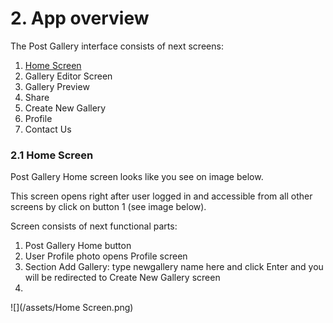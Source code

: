# 2. App overview

The Post Gallery interface consists of next screens: 

1. [Home Screen](/21-home-screen.md)
2. Gallery Editor Screen
3. Gallery Preview
4. Share
5. Create New Gallery
6. Profile
7. Contact Us

### 2.1 Home Screen

Post Gallery Home screen looks like you see on image below.

This screen opens right after user logged in and accessible from all other screens by click on button 1 \(see image below\).

Screen consists of next functional parts:

1. Post Gallery Home button
2. User Profile photo opens Profile screen
3. Section Add Gallery: type newgallery name here and click Enter and you will be redirected to Create New Gallery screen
4. 
![](/assets/Home Screen.png)

